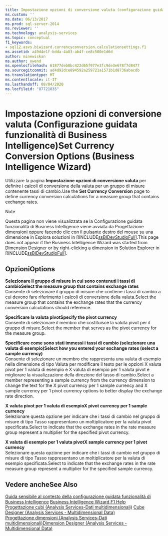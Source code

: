 ```yaml
---
title: Impostazione opzioni di conversione valuta (configurazione guidata funzionalità di Business Intelligence) | Microsoft Docs
ms.custom: ''
ms.date: 06/13/2017
ms.prod: sql-server-2014
ms.reviewer: ''
ms.technology: analysis-services
ms.topic: conceptual
f1_keywords:
- sql12.asvs.biwizard.currencyconversion.calculationsettings.f1
ms.assetid: a49d4e1f-bdda-4a83-ab4f-ce8c500e1d6d
author: minewiskan
ms.author: owend
ms.openlocfilehash: 61877deb0bc422d65f977e3fc9de3e678f7d8477
ms.sourcegitcommit: ad4d92dce894592a259721a1571b1d8736abacdb
ms.translationtype: MT
ms.contentlocale: it-IT
ms.lasthandoff: 08/04/2020
ms.locfileid: "87721835"
---
```

# <a name="set-currency-conversion-options-business-intelligence-wizard"></a><span data-ttu-id="3a10b-102">Impostazione opzioni di conversione valuta (Configurazione guidata funzionalità di Business Intelligence)</span><span class="sxs-lookup"><span data-stu-id="3a10b-102">Set Currency Conversion Options (Business Intelligence Wizard)</span></span>
  <span data-ttu-id="3a10b-103">Utilizzare la pagina **Impostazione opzioni di conversione valuta** per definire i calcoli di conversione della valuta per un gruppo di misure contenente tassi di cambio.</span><span class="sxs-lookup"><span data-stu-id="3a10b-103">Use the **Set Currency Conversion** page to define currency conversion calculations for a measure group that contains exchange rates.</span></span>  
  
> [!NOTE]  
>  <span data-ttu-id="3a10b-104">Questa pagina non viene visualizzata se la Configurazione guidata funzionalità di Business Intelligence viene avviata da Progettazione dimensioni oppure facendo clic con il pulsante destro del mouse su una dimensione in Esplora soluzioni in [!INCLUDE[ssBIDevStudioFull](../includes/ssbidevstudiofull-md.md)].</span><span class="sxs-lookup"><span data-stu-id="3a10b-104">This page does not appear if the Business Intelligence Wizard was started from Dimension Designer or by right-clicking a dimension in Solution Explorer in [!INCLUDE[ssBIDevStudioFull](../includes/ssbidevstudiofull-md.md)].</span></span>  
  
## <a name="options"></a><span data-ttu-id="3a10b-105">Opzioni</span><span class="sxs-lookup"><span data-stu-id="3a10b-105">Options</span></span>  
 <span data-ttu-id="3a10b-106">**Selezionare il gruppo di misure in cui sono contenuti i tassi di cambio**</span><span class="sxs-lookup"><span data-stu-id="3a10b-106">**Select the measure group that contains exchange rates**</span></span>  
 <span data-ttu-id="3a10b-107">Consente di selezionare il gruppo di misure che contiene i tassi di cambio a cui devono fare riferimento i calcoli di conversione della valuta.</span><span class="sxs-lookup"><span data-stu-id="3a10b-107">Select the measure group that contains the exchange rates that the currency conversion calculations should reference.</span></span>  
  
 <span data-ttu-id="3a10b-108">**Specificare la valuta pivot**</span><span class="sxs-lookup"><span data-stu-id="3a10b-108">**Specify the pivot currency**</span></span>  
 <span data-ttu-id="3a10b-109">Consente di selezionare il membro che costituisce la valuta pivot per il gruppo di misure.</span><span class="sxs-lookup"><span data-stu-id="3a10b-109">Select the member that serves as the pivot currency for the measure group.</span></span>  
  
 <span data-ttu-id="3a10b-110">**Specificare come sono stati immessi i tassi di cambio (selezionare una valuta di esempio)**</span><span class="sxs-lookup"><span data-stu-id="3a10b-110">**Select how you entered your exchange rates (select a sample currency)**</span></span>  
 <span data-ttu-id="3a10b-111">Consente di selezionare un membro che rappresenta una valuta di esempio nella dimensione di tipo Valuta per modificare il testo per le opzioni X valuta pivot per 1 valuta di esempio e X valuta di esempio per 1 valuta pivot e migliorare la visualizzazione della direzione del tasso di cambio.</span><span class="sxs-lookup"><span data-stu-id="3a10b-111">Select a member representing a sample currency from the currency dimension to change the text for the X pivot currency per 1 sample currency and X sample currency per 1 pivot currency options to better display the exchange rate direction.</span></span>  
  
 <span data-ttu-id="3a10b-112">**X valuta pivot per 1 valuta di esempio**</span><span class="sxs-lookup"><span data-stu-id="3a10b-112">**X pivot currency per 1 sample currency**</span></span>  
 <span data-ttu-id="3a10b-113">Selezionare questa opzione per indicare che i tassi di cambio nel gruppo di misure di tipo Tasso rappresentano un moltiplicatore per la valuta pivot specificata.</span><span class="sxs-lookup"><span data-stu-id="3a10b-113">Select to indicate that the exchange rates in the rate measure group represent a multiplier for the specified pivot currency.</span></span>  
  
 <span data-ttu-id="3a10b-114">**X valuta di esempio per 1 valuta pivot**</span><span class="sxs-lookup"><span data-stu-id="3a10b-114">**X sample currency per 1 pivot currency**</span></span>  
 <span data-ttu-id="3a10b-115">Selezionare questa opzione per indicare che i tassi di cambio nel gruppo di misure di tipo Tasso rappresentano un moltiplicatore per la valuta di esempio specificata.</span><span class="sxs-lookup"><span data-stu-id="3a10b-115">Select to indicate that the exchange rates in the rate measure group represent a multiplier for the specified sample currency.</span></span>  
  
## <a name="see-also"></a><span data-ttu-id="3a10b-116">Vedere anche</span><span class="sxs-lookup"><span data-stu-id="3a10b-116">See Also</span></span>  
 <span data-ttu-id="3a10b-117">[Guida sensibile al contesto della configurazione guidata funzionalità di Business Intelligence](business-intelligence-wizard-f1-help.md) </span><span class="sxs-lookup"><span data-stu-id="3a10b-117">[Business Intelligence Wizard F1 Help](business-intelligence-wizard-f1-help.md) </span></span>  
 <span data-ttu-id="3a10b-118">[Progettazione cubi &#40;Analysis Services-Dati multidimensionali&#41;](cube-designer-analysis-services-multidimensional-data.md) </span><span class="sxs-lookup"><span data-stu-id="3a10b-118">[Cube Designer &#40;Analysis Services - Multidimensional Data&#41;](cube-designer-analysis-services-multidimensional-data.md) </span></span>  
 [<span data-ttu-id="3a10b-119">Progettazione dimensioni &#40;Analysis Services-Dati multidimensionali&#41;</span><span class="sxs-lookup"><span data-stu-id="3a10b-119">Dimension Designer &#40;Analysis Services - Multidimensional Data&#41;</span></span>](dimension-designer-analysis-services-multidimensional-data.md)  
  
  
